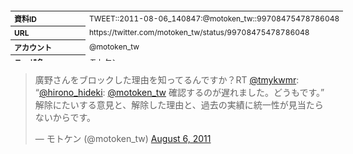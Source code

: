 <table style="font-size: 9pt; width: 610px; margin-bottom: 20px; height: 80px;">
<tbody>
    <tr>
        <th align=left>資料ID</th>
        <td align=left>TWEET::2011-08-06_140847:@motoken_tw::99708475478786048</td>
    </tr>
    <tr>
        <th align=left>URL</th>
        <td align=left>https://twitter.com/motoken_tw/status/99708475478786048</td>
    </tr>
    <tr>
        <th align=left>アカウント</th>
        <td align=left>@motoken_tw</td>
    </tr>
    <tr>
        <th align=left>ユーザ名</th>
        <td align=left>モトケン</td>
    </tr>
    <tr>
        <th align=left>ツイートの記録日時</th>
        <td align=left>created_at 2022-08-24_1357</td>
    </tr>
</tbody>
</table>
<blockquote class="twitter-tweet" data-width="450"  data-lang="ja"><p lang="ja" dir="ltr">廣野さんをブロックした理由を知ってるんですか？RT <a href="https://twitter.com/tmykwmr?ref_src=twsrc%5Etfw">@tmykwmr</a>: “<a href="https://twitter.com/hirono_hideki?ref_src=twsrc%5Etfw">@hirono_hideki</a>: <a href="https://twitter.com/motoken_tw?ref_src=twsrc%5Etfw">@motoken_tw</a> 確認するのが遅れました。どうもです。”  解除にたいする意見と、解除した理由と、過去の実績に統一性が見当たらないからです。</p>&mdash; モトケン (@motoken_tw) <a href="https://twitter.com/motoken_tw/status/99708475478786048?ref_src=twsrc%5Etfw">August 6, 2011</a></blockquote>
<script async src="https://platform.twitter.com/widgets.js" charset="utf-8"></script>


